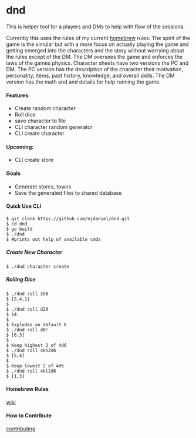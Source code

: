 # dnd 

This is helper tool for a players and DMs to help with flow of the sessions. 

Currently this uses the rules of my current 
[homebrew](https://github.com/njdaniel/dnd/wiki) rules. The spirit of the game is the simular but with a more focus on actually 
playing the game and getting emerged into the characters and the story without worrying about the rules except of the DM. 
The DM oversees the game and enforces the laws of the games physics. Character sheets have two versions the PC and DM. 
The PC version has the description of the character their motivation, personality, items, past history, knowledge, and 
overall skills. The DM version has the math and and details for help running the game.

#### Features:
* Create random character
* Roll dice
* save character to file
* CLI character random generator
* CLI create character

#### Upcoming:
* CLI create store

#### Goals
* Generate stores, towns
* Save the generated files to shared database


#### Quick Use CLI

```console
$ git clone https://github.com/njdaniel/dnd.git
$ cd dnd
$ go build
$ ./dnd 
$ #prints out help of available cmds
```

##### Create New Character

```console
$ ./dnd character create
```

##### Rolling Dice

```console 
$ ./dnd roll 3d6
$ [5,4,1]
$ 
$ ./dnd roll d20
$ 14
$ 
$ Explodes on default 6
$ ./dnd roll d6!
$ [6,3] 
$
$ Keep highest 2 of 4d6
$ ./dnd roll 4kh2d6
$ [5,4] 
$ 
$ Keep lowest 2 of 4d6
$ ./dnd roll 4kl2d6
$ [1,3]
```



#### Homebrew Rules
[wiki](https://github.com/njdaniel/dnd/wiki)

#### How to Contribute

[contributing](contributing.md)
